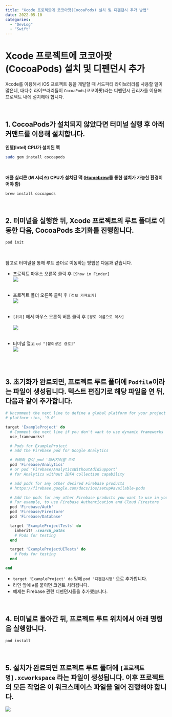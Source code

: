 ```yaml
---
title: "Xcode 프로젝트에 코코아팟(CocoaPods) 설치 및 디펜던시 추가 방법"
date: 2022-05-10
categories: 
  - "DevLog"
  - "Swift"
---
```


# **Xcode 프로젝트에 코코아팟(CocoaPods) 설치 및 디펜던시 추가**

Xcode를 이용해서 iOS 프로젝트 등을 개발할 때 서드파티 라이브러리를 사용할 일이 많은데, 대다수 라이브러리들이 `CocoaPods`(코코아팟)라는 디펜던시 관리자를 이용해 프로젝트 내에 설치해야 합니다.

 

## **1\. CocoaPods가 설치되지 않았다면 터미널 실행 후 아래 커맨드를 이용해 설치합니다.**

**인텔(Intel) CPU가 설치된 맥**

```sh
sudo gem install cocoapods
```

 

**애플 실리콘 (M 시리즈) CPU가 설치된 맥 ([Homebrew](https://brew.sh/index_ko)를 통한 설치가 가능한 환경이어야 함)**

```sh
brew install cocoapods
```

 

## **2\. 터미널을 실행한 뒤, Xcode 프로젝트의 루트 폴더로 이동한 다음, CocoaPods 초기화를 진행합니다.**

```sh
pod init
```

 

참고로 터미널을 통해 루트 폴더로 이동하는 방법은 다음과 같습니다. 

- 프로젝트 마우스 오른쪽 클릭 후 `[Show in Finder]`<br>
 ![](/assets/img/wp-content/uploads/2022/05/스크린샷-2022-05-10-오후-11.02.16.jpg)<br><br>


- 프로젝트 폴더 오른쪽 클릭 후 `[정보 가져오기]`<br> 
 ![](/assets/img/wp-content/uploads/2022/05/스크린샷-2022-05-10-오후-11.24.52.jpg)<br><br>


- `[위치]` 에서 마우스 오른쪽 버튼 클릭 후 `[경로 이름으로 복사]`<br>  
 ![](/assets/img/wp-content/uploads/2022/05/스크린샷-2022-05-10-오후-11.26.11.jpg)<br><br>


- 터미널 열고 `cd "[붙여넣은 경로]"`<br>
 ![](/assets/img/wp-content/uploads/2022/05/-2022-05-10-오후-11.26.45-e1652193524782.jpg)<br><br>


 
## **3\. 초기화가 완료되면, 프로젝트 루트 폴더에 `Podfile`이라는 파일이 생성됩니다. 텍스트 편집기로 해당 파일을 연 뒤, 다음과 같이 추가합니다.**

```ruby
# Uncomment the next line to define a global platform for your project
# platform :ios, '9.0'

target 'ExampleProject' do
  # Comment the next line if you don't want to use dynamic frameworks
  use_frameworks!

  # Pods for ExampleProject
  # add the Firebase pod for Google Analytics

  # 아래와 같이 pod '패키지이름'으로
  pod 'Firebase/Analytics'
  # or pod ‘Firebase/AnalyticsWithoutAdIdSupport’
  # for Analytics without IDFA collection capability

  # add pods for any other desired Firebase products
  # https://firebase.google.com/docs/ios/setup#available-pods

  # Add the pods for any other Firebase products you want to use in your app
  # For example, to use Firebase Authentication and Cloud Firestore
  pod 'Firebase/Auth'
  pod 'Firebase/Firestore'
  pod 'Firebase/Database'

  target 'ExampleProjectTests' do
    inherit! :search_paths
    # Pods for testing
  end

  target 'ExampleProjectUITests' do
    # Pods for testing
  end

end
```

- `target 'ExampleProject' do` 밑에 `pod '디펜던시명'` 으로 추가합니다.
- 라인 앞에 `#`를 붙이면 코멘트 처리됩니다.
- 예제는 Firebase 관련 디펜던시들을 추가했습니다.

 

## **4\. 터미널로 돌아간 뒤, 프로젝트 루트 위치에서 아래 명령을 실행합니다.**

```sh
pod install
```

 

## **5\. 설치가 완료되면 프로젝트 루트 폴더에 `[프로젝트명].xcworkspace` 라는 파일이 생성됩니다. 이후 프로젝트의 모든 작업은 이 워크스페이스 파일을 열어 진행해야 합니다.**

 ![](/assets/img/wp-content/uploads/2022/05/스크린샷-2022-05-10-오후-11.33.46.jpg)
